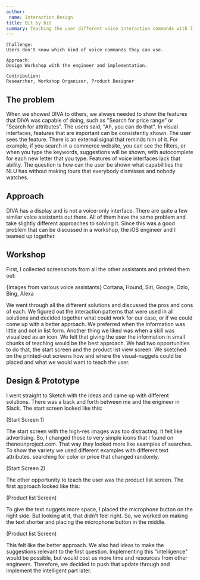 ```yaml
---
author:
 name: Interaction Design
title: Bit by bit
summary: Teaching the user different voice interaction commands with little non-interrupting visual-nuggets.
---
```


```
Challenge:
Users don't know which kind of voice commands they can use.

Approach:
Design Workshop with the engineer and implementation.

Contribution:
Researcher, Workshop Organizer, Product Designer
```

## The problem
When we showed DIVA to others, we always needed to show the features that DIVA was capable of doing, such as "Search for price range” or ”Search for attributes". The users said, "Ah, you can do that". 
In visual interfaces, features that are important can be consistently shown. The user sees the feature. There is an external signal that reminds him of it. For example, if you search in a commerce website, you can see the filters, or when you type the keywords, suggestions will be shown, with autocomplete for each new letter that you type. Features of voice interfaces lack that ability. The question is how can the user be shown what capabilities the NLU has without making tours that everybody dismisses and nobody watches.

## Approach
DIVA has a display and is not a voice-only interface. There are quite a few similar voice assistants out there. All of them have the same problem and take slightly different approaches to solving it. Since this was a good problem that can be discussed in a workshop, the iOS engineer and I teamed up together.

## Workshop
First, I collected screenshots from all the other assistants and printed them out:

{Images from various voice assistants}
Cortana, Hound, Siri, Google, Ozlo, Bing, Alexa

We went through all the different solutions and discussed the pros and cons of each. We figured out the interaction patterns that were used in all solutions and decided together what could work for our case, or if we could come up with a better approach. We preferred when the information was little and not in list form. Another thing we liked was when a skill was visualized as an icon. We felt that giving the user the information in small chunks of teaching would be the best approach. We had two opportunities to do that, the start screen and the product list view screen. We sketched on the printed-out screens how and where the visual-nuggets could be placed and what we would want to teach the user.


## Design & Prototype
I went straight to Sketch with the ideas and came up with different solutions. There was a back and forth between me and the engineer in Slack. The start screen looked like this:

(Start Screen 1)

The start screen with the high-res images was too distracting. It felt like advertising. So, I changed those to very simple icons that I found on thenounproject.com. That way they looked more like examples of searches. To show the variety we used different examples with different text attributes, searching for color or price that changed randomly.


(Start Screen 2)

The other opportunity to teach the user was the product list screen. The first approach looked like this:

(Product list Screen)

To give the text nuggets more space, I placed the microphone button on the right side. But looking at it, that didn't feel right. So, we worked on making the text shorter and placing the microphone button in the middle.

(Product list Screen)

This felt like the better approach. We also had ideas to make the suggestions relevant to the first question. Implementing this "intelligence" would be possible, but would cost us more time and resources from other engineers. Therefore, we decided to push that update through and implement the intelligent part later.
